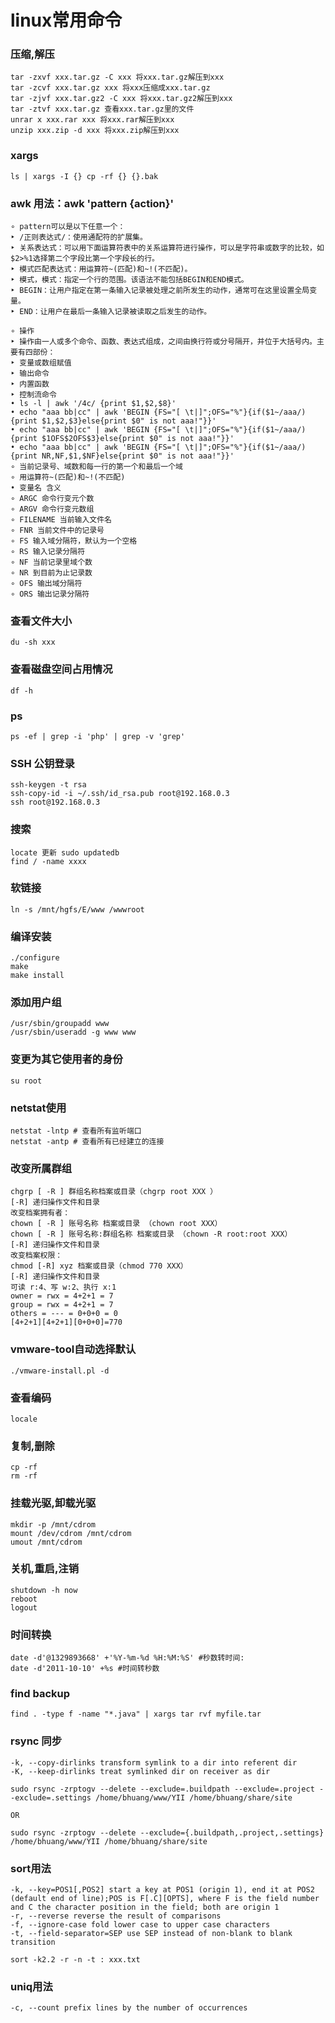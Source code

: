# linux常用命令



### 压缩,解压

	tar -zxvf xxx.tar.gz -C xxx 将xxx.tar.gz解压到xxx
	tar -zcvf xxx.tar.gz xxx 将xxx压缩成xxx.tar.gz
	tar -zjvf xxx.tar.gz2 -C xxx 将xxx.tar.gz2解压到xxx
	tar -ztvf xxx.tar.gz 查看xxx.tar.gz里的文件
	unrar x xxx.rar xxx 将xxx.rar解压到xxx
	unzip xxx.zip -d xxx 将xxx.zip解压到xxx
 

### xargs

	ls | xargs -I {} cp -rf {} {}.bak



### awk 用法：awk 'pattern {action}'

	∘ pattern可以是以下任意一个：
	‣ /正则表达式/：使用通配符的扩展集。
	‣ 关系表达式：可以用下面运算符表中的关系运算符进行操作，可以是字符串或数字的比较，如$2>%1选择第二个字段比第一个字段长的行。
	‣ 模式匹配表达式：用运算符~(匹配)和~!(不匹配)。
	‣ 模式，模式：指定一个行的范围。该语法不能包括BEGIN和END模式。
	‣ BEGIN：让用户指定在第一条输入记录被处理之前所发生的动作，通常可在这里设置全局变量。
	‣ END：让用户在最后一条输入记录被读取之后发生的动作。

	∘ 操作
	‣ 操作由一人或多个命令、函数、表达式组成，之间由换行符或分号隔开，并位于大括号内。主要有四部份：
	‣ 变量或数组赋值
	‣ 输出命令
	‣ 内置函数
	‣ 控制流命令
	• ls -l | awk '/4c/ {print $1,$2,$8}'
	• echo "aaa bb|cc" | awk 'BEGIN {FS="[ \t|]";OFS="%"}{if($1~/aaa/){print $1,$2,$3}else{print $0" is not aaa!"}}'
	• echo "aaa bb|cc" | awk 'BEGIN {FS="[ \t|]";OFS="%"}{if($1~/aaa/){print $1OFS$2OFS$3}else{print $0" is not aaa!"}}'
	• echo "aaa bb|cc" | awk 'BEGIN {FS="[ \t|]";OFS="%"}{if($1~/aaa/){print NR,NF,$1,$NF}else{print $0" is not aaa!"}}'
	∘ 当前记录号、域数和每一行的第一个和最后一个域
	∘ 用运算符~(匹配)和~!(不匹配)
	• 变量名 含义
	∘ ARGC 命令行变元个数
	∘ ARGV 命令行变元数组
	∘ FILENAME 当前输入文件名
	∘ FNR 当前文件中的记录号
	∘ FS 输入域分隔符，默认为一个空格
	∘ RS 输入记录分隔符
	∘ NF 当前记录里域个数
	∘ NR 到目前为止记录数
	∘ OFS 输出域分隔符
	∘ ORS 输出记录分隔符

### 查看文件大小

	du -sh xxx



### 查看磁盘空间占用情况

	df -h



### ps
	ps -ef | grep -i 'php' | grep -v 'grep'



### SSH 公钥登录

	ssh-keygen -t rsa
	ssh-copy-id -i ~/.ssh/id_rsa.pub root@192.168.0.3
	ssh root@192.168.0.3


### 搜索

	locate 更新 sudo updatedb
	find / -name xxxx



### 软链接

	ln -s /mnt/hgfs/E/www /wwwroot



### 编译安装

	./configure
	make
	make install



### 添加用户组

	/usr/sbin/groupadd www
	/usr/sbin/useradd -g www www



### 变更为其它使用者的身份

	su root



### netstat使用

	netstat -lntp # 查看所有监听端口
	netstat -antp # 查看所有已经建立的连接



### 改变所属群组

	chgrp [ -R ] 群组名称档案或目录（chgrp root XXX ）
	[-R] 递归操作文件和目录
	改变档案拥有者：
	chown [ -R ] 账号名称 档案或目录 （chown root XXX）
	chown [ -R ] 账号名称:群组名称 档案或目录 （chown -R root:root XXX）
	[-R] 递归操作文件和目录
	改变档案权限：
	chmod [-R] xyz 档案或目录（chmod 770 XXX）
	[-R] 递归操作文件和目录
	可读 r:4、写 w:2、执行 x:1
	owner = rwx = 4+2+1 = 7
	group = rwx = 4+2+1 = 7
	others = --- = 0+0+0 = 0
	[4+2+1][4+2+1][0+0+0]=770



### vmware-tool自动选择默认

	./vmware-install.pl -d



### 查看编码
	locale



### 复制,删除

	cp -rf
	rm -rf
	
	
	
### 挂载光驱,卸载光驱

	mkdir -p /mnt/cdrom
	mount /dev/cdrom /mnt/cdrom
	umout /mnt/cdrom
	
	
	
### 关机,重启,注销

	shutdown -h now
	reboot
	logout



### 时间转换

	date -d'@1329893668' +'%Y-%m-%d %H:%M:%S' #秒数转时间:
	date -d'2011-10-10' +%s #时间转秒数



### find backup

	find . -type f -name "*.java" | xargs tar rvf myfile.tar



### rsync 同步

	-k, --copy-dirlinks transform symlink to a dir into referent dir
	-K, --keep-dirlinks treat symlinked dir on receiver as dir

	sudo rsync -zrptogv --delete --exclude=.buildpath --exclude=.project --exclude=.settings /home/bhuang/www/YII /home/bhuang/share/site

	OR

	sudo rsync -zrptogv --delete --exclude={.buildpath,.project,.settings} /home/bhuang/www/YII /home/bhuang/share/site

### sort用法

	-k, --key=POS1[,POS2] start a key at POS1 (origin 1), end it at POS2 (default end of line);POS is F[.C][OPTS], where F is the field number and C the character position in the field; both are origin 1
	-r, --reverse reverse the result of comparisons
	-f, --ignore-case fold lower case to upper case characters
	-t, --field-separator=SEP use SEP instead of non-blank to blank transition

	sort -k2.2 -r -n -t : xxx.txt


### uniq用法

	-c, --count prefix lines by the number of occurrences